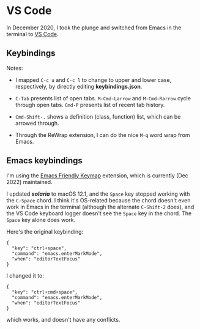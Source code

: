 # VS Code

In December 2020, I took the plunge and switched from Emacs in the terminal to [VS Code](https://code.visualstudio.com/).

## Keybindings

Notes:

* I mapped `C-c u` and `C-c l` to change to upper and lower case,
respectively, by directly editing **keybindings.json**.

* `C-Tab` presents list of open tabs.
`M-Cmd-Larrow` and `M-Cmd-Rarrow` cycle through open tabs.
`Cmd-P` presents list of recent tab history.

* `Cmd-Shift-.` shows a definition (class, function) list, which can be arrowed through.

* Through the ReWrap extension, I can do the nice `M-q` word wrap from Emacs.

## Emacs keybindings

I'm using the [Emacs Friendly Keymap](https://marketplace.visualstudio.com/items?itemName=lfs.vscode-emacs-friendly) extension,
which is currently (Dec 2022) maintained.

I updated ***solaria*** to macOS 12.1,
and the `Space` key stopped working with the `C-Space` chord.
I think it's OS-related because the chord
doesn't even work in Emacs in the terminal
(although the alternate `C-Shift-2` does),
and the VS Code keyboard logger doesn't see the `Space` key
in the chord.
The `Space` key alone does work.

Here's the original keybinding:
```
{
  "key": "ctrl+space",
  "command": "emacs.enterMarkMode",
  "when": "editorTextFocus"
}
```
I changed it to:
```
{
  "key": "ctrl+cmd+space",
  "command": "emacs.enterMarkMode",
  "when": "editorTextFocus"
}
```
which works, and doesn't have any conflicts.
